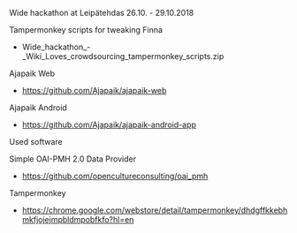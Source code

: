 Wide hackathon at Leipätehdas 26.10. - 29.10.2018

Tampermonkey scripts for tweaking Finna
- Wide_hackathon_-_Wiki_Loves_crowdsourcing_tampermonkey_scripts.zip

Ajapaik Web
- https://github.com/Ajapaik/ajapaik-web

Ajapaik Android
- https://github.com/Ajapaik/ajapaik-android-app

Used software

Simple OAI-PMH 2.0 Data Provider
- https://github.com/opencultureconsulting/oai_pmh

Tampermonkey
- https://chrome.google.com/webstore/detail/tampermonkey/dhdgffkkebhmkfjojejmpbldmpobfkfo?hl=en

